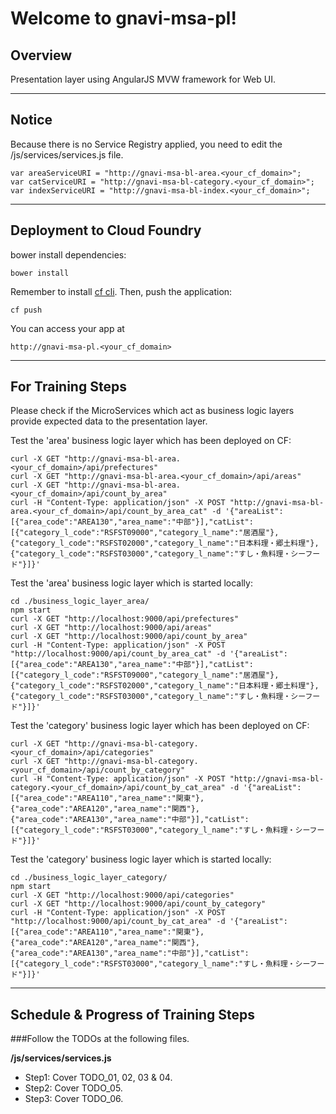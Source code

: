 Welcome to gnavi-msa-pl!
===================

Overview
-------------

Presentation layer using AngularJS MVW framework for Web UI.

-------------
Notice
-------------
Because there is no Service Registry applied, you need to edit the /js/services/services.js file.

```
var areaServiceURI = "http://gnavi-msa-bl-area.<your_cf_domain>";
var catServiceURI = "http://gnavi-msa-bl-category.<your_cf_domain>";
var indexServiceURI = "http://gnavi-msa-bl-index.<your_cf_domain>";
```

-------------
Deployment to Cloud Foundry
-------------
bower install dependencies:
```
bower install
```

Remember to install [cf cli](https://github.com/cloudfoundry/cli/releases).
Then, push the application:
```
cf push
```

You can access your app at 
```
http://gnavi-msa-pl.<your_cf_domain>
```

-------------
For Training Steps
-------------
Please check if the MicroServices which act as business logic layers provide expected data to the presentation layer.

Test the 'area' business logic layer which has been deployed on CF:
```
curl -X GET "http://gnavi-msa-bl-area.<your_cf_domain>/api/prefectures"
curl -X GET "http://gnavi-msa-bl-area.<your_cf_domain>/api/areas"
curl -X GET "http://gnavi-msa-bl-area.<your_cf_domain>/api/count_by_area"
curl -H "Content-Type: application/json" -X POST "http://gnavi-msa-bl-area.<your_cf_domain>/api/count_by_area_cat" -d '{"areaList":[{"area_code":"AREA130","area_name":"中部"}],"catList":[{"category_l_code":"RSFST09000","category_l_name":"居酒屋"},{"category_l_code":"RSFST02000","category_l_name":"日本料理・郷土料理"},{"category_l_code":"RSFST03000","category_l_name":"すし・魚料理・シーフード"}]}'
```

Test the 'area' business logic layer which is started locally:
```
cd ./business_logic_layer_area/
npm start
curl -X GET "http://localhost:9000/api/prefectures"
curl -X GET "http://localhost:9000/api/areas"
curl -X GET "http://localhost:9000/api/count_by_area"
curl -H "Content-Type: application/json" -X POST "http://localhost:9000/api/count_by_area_cat" -d '{"areaList":[{"area_code":"AREA130","area_name":"中部"}],"catList":[{"category_l_code":"RSFST09000","category_l_name":"居酒屋"},{"category_l_code":"RSFST02000","category_l_name":"日本料理・郷土料理"},{"category_l_code":"RSFST03000","category_l_name":"すし・魚料理・シーフード"}]}'
```

Test the 'category' business logic layer which has been deployed on CF:
```
curl -X GET "http://gnavi-msa-bl-category.<your_cf_domain>/api/categories"
curl -X GET "http://gnavi-msa-bl-category.<your_cf_domain>/api/count_by_category"
curl -H "Content-Type: application/json" -X POST "http://gnavi-msa-bl-category.<your_cf_domain>/api/count_by_cat_area" -d '{"areaList":[{"area_code":"AREA110","area_name":"関東"},{"area_code":"AREA120","area_name":"関西"},{"area_code":"AREA130","area_name":"中部"}],"catList":[{"category_l_code":"RSFST03000","category_l_name":"すし・魚料理・シーフード"}]}'
```

Test the 'category' business logic layer which is started locally:
```
cd ./business_logic_layer_category/
npm start
curl -X GET "http://localhost:9000/api/categories"
curl -X GET "http://localhost:9000/api/count_by_category"
curl -H "Content-Type: application/json" -X POST "http://localhost:9000/api/count_by_cat_area" -d '{"areaList":[{"area_code":"AREA110","area_name":"関東"},{"area_code":"AREA120","area_name":"関西"},{"area_code":"AREA130","area_name":"中部"}],"catList":[{"category_l_code":"RSFST03000","category_l_name":"すし・魚料理・シーフード"}]}'
```
-------------
Schedule & Progress of Training Steps
-------------

###Follow the TODOs at the following files.

**/js/services/services.js**
+ Step1: Cover TODO_01, 02, 03 & 04.
+ Step2: Cover TODO_05.
+ Step3: Cover TODO_06.
